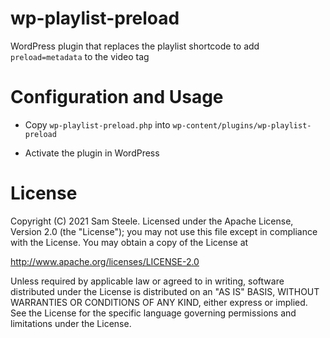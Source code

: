 # wp-playlist-preload

WordPress plugin that replaces the playlist shortcode to add `preload=metadata` to the video tag

# Configuration and Usage

* Copy `wp-playlist-preload.php` into `wp-content/plugins/wp-playlist-preload`

* Activate the plugin in WordPress

# License

Copyright (C) 2021 Sam Steele. Licensed under the Apache License, Version 2.0 (the "License"); you may not use this file except in compliance with the License. You may obtain a copy of the License at

http://www.apache.org/licenses/LICENSE-2.0

Unless required by applicable law or agreed to in writing, software distributed under the License is distributed on an "AS IS" BASIS, WITHOUT WARRANTIES OR CONDITIONS OF ANY KIND, either express or implied. See the License for the specific language governing permissions and limitations under the License.